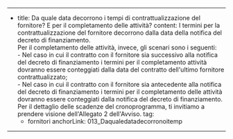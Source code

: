 ---
  - title: Da quale data decorrono i tempi di contrattualizzazione del fornitore? E per il completamento delle attività?
    content: I termini per la contrattualizzazione del fornitore decorrono dalla data della notifica del decreto di finanziamento.<br>Per il completamento delle attività, invece, gli scenari sono i seguenti:<br>- Nel caso in cui il contratto con il fornitore sia successivo alla notifica del decreto di finanziamento i termini per il completamento attività dovranno essere conteggiati dalla data del contratto dell'ultimo fornitore contrattualizzato;<br>- Nel caso in cui il contratto con il fornitore sia antecedente alla notifica del decreto di finanziamento i termini per il completamento delle attività dovranno essere conteggiati dalla notifica del decreto di finanziamento. Per il dettaglio delle scadenze del cronoprogramma, ti invitiamo a prendere visione dell'Allegato 2 dell'Avviso.
    tag:
      - fornitori
    anchorLink: 013_Daqualedatadecorronoitemp
---